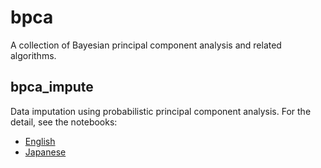 # bpca

A collection of Bayesian principal component analysis and related algorithms.

## bpca_impute
Data imputation using probabilistic principal component analysis. For the detail, see the notebooks:
- [English](https://github.com/Idesan/bpca/blob/main/readme.ipynb)
- [Japanese](https://github.com/Idesan/bpca/blob/main/readme_JPN.ipynb)
